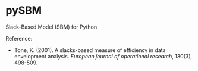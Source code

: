 # pySBM
Slack-Based Model (SBM) for Python 

Reference:
- Tone, K. (2001). A slacks-based measure of efficiency in data envelopment analysis. *European journal of operational research*, 130(3), 498-509.
